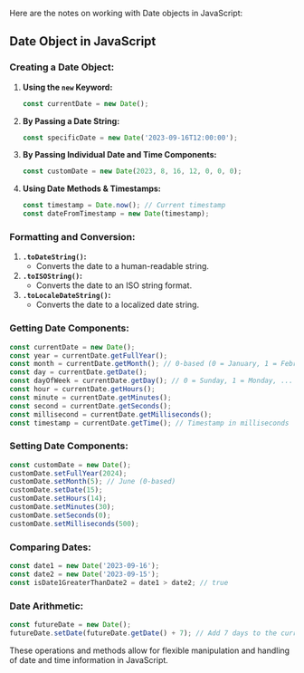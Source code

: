Here are the notes on working with Date objects in JavaScript:

## Date Object in JavaScript

### Creating a Date Object:
1. **Using the `new` Keyword:**
   ```javascript
   const currentDate = new Date();
   ```
2. **By Passing a Date String:**
   ```javascript
   const specificDate = new Date('2023-09-16T12:00:00');
   ```
3. **By Passing Individual Date and Time Components:**
   ```javascript
   const customDate = new Date(2023, 8, 16, 12, 0, 0, 0);
   ```
4. **Using Date Methods & Timestamps:**
   ```javascript
   const timestamp = Date.now(); // Current timestamp
   const dateFromTimestamp = new Date(timestamp);
   ```

### Formatting and Conversion:
1. **`.toDateString()`:**
   - Converts the date to a human-readable string.
2. **`.toISOString()`:**
   - Converts the date to an ISO string format.
3. **`.toLocaleDateString()`:**
   - Converts the date to a localized date string.

### Getting Date Components:
```javascript
const currentDate = new Date();
const year = currentDate.getFullYear();
const month = currentDate.getMonth(); // 0-based (0 = January, 1 = February, ...)
const day = currentDate.getDate();
const dayOfWeek = currentDate.getDay(); // 0 = Sunday, 1 = Monday, ...
const hour = currentDate.getHours();
const minute = currentDate.getMinutes();
const second = currentDate.getSeconds();
const millisecond = currentDate.getMilliseconds();
const timestamp = currentDate.getTime(); // Timestamp in milliseconds
```

### Setting Date Components:
```javascript
const customDate = new Date();
customDate.setFullYear(2024);
customDate.setMonth(5); // June (0-based)
customDate.setDate(15);
customDate.setHours(14);
customDate.setMinutes(30);
customDate.setSeconds(0);
customDate.setMilliseconds(500);
```

### Comparing Dates:
```javascript
const date1 = new Date('2023-09-16');
const date2 = new Date('2023-09-15');
const isDate1GreaterThanDate2 = date1 > date2; // true
```

### Date Arithmetic:
```javascript
const futureDate = new Date();
futureDate.setDate(futureDate.getDate() + 7); // Add 7 days to the current date
```

These operations and methods allow for flexible manipulation and handling of date and time information in JavaScript.
